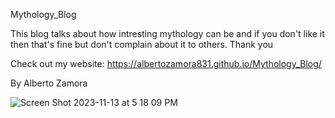 Mythology_Blog

This blog talks about how intresting mythology can be and if you don't like it then that's fine but don't complain about it to others. Thank you

Check out my website: https://albertozamora831.github.io/Mythology_Blog/

By Alberto Zamora

![Screen Shot 2023-11-13 at 5 18 09 PM](https://github.com/AlbertoZamora831/Mythology_Blog/assets/144746684/f8905400-09bf-4f63-bc0a-af97363484c0)
